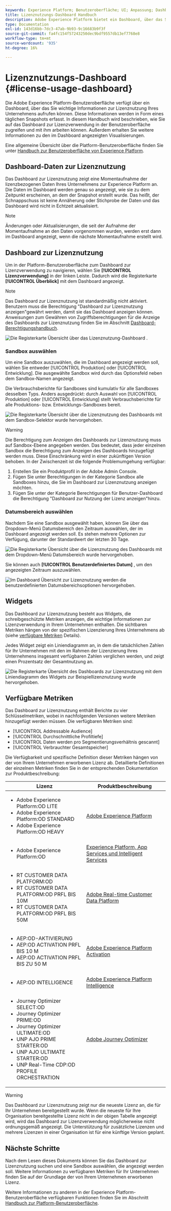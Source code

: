 ```yaml
---
keywords: Experience Platform; Benutzeroberfläche; UI; Anpassung; Dashboard zur Lizenznutzung; Dashboard; Lizenznutzung; Berechtigung; Verbrauch
title: Lizenznutzungs-Dashboard Handbuch
description: Adobe Experience Platform bietet ein Dashboard, über das Sie wichtige Informationen zur Lizenzverwendung in Ihrem Unternehmen anzeigen können.
type: Documentation
exl-id: 143d16bb-7dc3-47ab-9b93-9c16683b9f3f
source-git-commit: fa4fc154f57243250dec9bdf9557db13ef7768e8
workflow-type: tm+mt
source-wordcount: '935'
ht-degree: 16%

---
```


# Lizenznutzungs-Dashboard {#license-usage-dashboard}

Die Adobe Experience Platform-Benutzeroberfläche verfügt über ein Dashboard, über das Sie wichtige Informationen zur Lizenznutzung Ihres Unternehmens aufrufen können. Diese Informationen werden in Form eines täglichen Snapshots erfasst. In diesem Handbuch wird beschrieben, wie Sie auf das Dashboard zur Lizenzverwendung in der Benutzeroberfläche zugreifen und mit ihm arbeiten können. Außerdem erhalten Sie weitere Informationen zu den im Dashboard angezeigten Visualisierungen.

Eine allgemeine Übersicht über die Platform-Benutzeroberfläche finden Sie unter [Handbuch zur Benutzeroberfläche von Experience Platform](../../landing/ui-guide.md).

## Dashboard-Daten zur Lizenznutzung

Das Dashboard zur Lizenznutzung zeigt eine Momentaufnahme der lizenzbezogenen Daten Ihres Unternehmens zur Experience Platform an. Die Daten im Dashboard werden genau so angezeigt, wie sie zu dem Zeitpunkt erscheinen, an dem der Snapshot erstellt wurde. Das heißt, der Schnappschuss ist keine Annäherung oder Stichprobe der Daten und das Dashboard wird nicht in Echtzeit aktualisiert.

>[!NOTE]
>
>Änderungen oder Aktualisierungen, die seit der Aufnahme der Momentaufnahme an den Daten vorgenommen wurden, werden erst dann im Dashboard angezeigt, wenn die nächste Momentaufnahme erstellt wird.

## Dashboard zur Lizenznutzung

Um in der Platform-Benutzeroberfläche zum Dashboard zur Lizenzverwendung zu navigieren, wählen Sie **[!UICONTROL Lizenzverwendung]** in der linken Leiste. Dadurch wird die Registerkarte **[!UICONTROL Überblick]** mit dem Dashboard angezeigt.

>[!NOTE]
>
>Das Dashboard zur Lizenznutzung ist standardmäßig nicht aktiviert. Benutzern muss die Berechtigung &quot;Dashboard zur Lizenznutzung anzeigen&quot;gewährt werden, damit sie das Dashboard anzeigen können. Anweisungen zum Gewähren von Zugriffsberechtigungen für die Anzeige des Dashboards zur Lizenznutzung finden Sie im Abschnitt [Dashboard-Berechtigungshandbuch](../permissions.md).

![Die Registerkarte Übersicht über das Lizenznutzung-Dashboard .](../images/license-usage/dashboard-overview.png)

### Sandbox auswählen

Um eine Sandbox auszuwählen, die im Dashboard angezeigt werden soll, wählen Sie entweder [!UICONTROL Produktion] oder [!UICONTROL Entwicklung]. Die ausgewählte Sandbox wird durch das Optionsfeld neben dem Sandbox-Namen angezeigt.

Die Verbrauchsberichte für Sandboxes sind kumulativ für alle Sandboxes desselben Typs. Anders ausgedrückt: durch Auswahl von [!UICONTROL Produktion] oder [!UICONTROL Entwicklung] stellt Verbrauchsberichte für alle Produktions- bzw. Entwicklungs-Sandboxes bereit.

![Die Registerkarte Übersicht über die Lizenznutzung des Dashboards mit dem Sandbox-Selektor wurde hervorgehoben.](../images/license-usage/select-sandbox.png)

>[!WARNING]
>
>Die Berechtigung zum Anzeigen des Dashboards zur Lizenznutzung muss auf Sandbox-Ebene angegeben werden. Das bedeutet, dass jeder einzelnen Sandbox die Berechtigung zum Anzeigen des Dashboards hinzugefügt werden muss. Diese Einschränkung wird in einer zukünftigen Version behoben. In der Zwischenzeit ist die folgende Problemumgehung verfügbar:
>
>1. Erstellen Sie ein Produktprofil in der Adobe Admin Console.
>2. Fügen Sie unter Berechtigungen in der Kategorie Sandbox alle Sandboxes hinzu, die Sie im Dashboard zur Lizenznutzung anzeigen möchten.
>3. Fügen Sie unter der Kategorie Berechtigungen für Benutzer-Dashboard die Berechtigung &quot;Dashboard zur Nutzung der Lizenz anzeigen&quot;hinzu.


### Datumsbereich auswählen

Nachdem Sie eine Sandbox ausgewählt haben, können Sie über das Dropdown-Menü Datumsbereich den Zeitraum auswählen, der im Dashboard angezeigt werden soll. Es stehen mehrere Optionen zur Verfügung, darunter der Standardwert der letzten 30 Tage.

![Die Registerkarte Übersicht über die Lizenznutzung des Dashboards mit dem Dropdown-Menü Datumsbereich wurde hervorgehoben.](../images/license-usage/select-date-range.png)

Sie können auch **[!UICONTROL Benutzerdefiniertes Datum]** , um den angezeigten Zeitraum auszuwählen.

![Im Dashboard Übersicht zur Lizenznutzung werden die benutzerdefinierten Datumsbereichsoptionen hervorgehoben.](../images/license-usage/select-custom-date.png)

## Widgets

Das Dashboard zur Lizenznutzung besteht aus Widgets, die schreibgeschützte Metriken anzeigen, die wichtige Informationen zur Lizenzverwendung in Ihrem Unternehmen enthalten. Die sichtbaren Metriken hängen von der spezifischen Lizenzierung Ihres Unternehmens ab (siehe [verfügbare Metriken](#available-metrics) Details).

Jedes Widget zeigt ein Liniendiagramm an, in dem die tatsächlichen Zahlen für Ihr Unternehmen mit den im Rahmen der Lizenzierung Ihres Unternehmens insgesamt verfügbaren Zahlen verglichen werden, und zeigt einen Prozentsatz der Gesamtnutzung an.

![Die Registerkarte Übersicht des Dashboards zur Lizenznutzung mit dem Liniendiagramm des Widgets zur Beispiellizenznutzung wurde hervorgehoben.](../images/license-usage/widgets.png)

## Verfügbare Metriken

Das Dashboard zur Lizenznutzung enthält Berichte zu vier Schlüsselmetriken, wobei in nachfolgenden Versionen weitere Metriken hinzugefügt werden müssen. Die verfügbaren Metriken sind:

* [!UICONTROL Addressable Audience]
* [!UICONTROL Durchschnittliche Profiltiefe]
* [!UICONTROL Daten werden pro Segmentierungsverhältnis gescannt]
* [!UICONTROL Verbrauchter Gesamtspeicher]

Die Verfügbarkeit und spezifische Definition dieser Metriken hängen von der von Ihrem Unternehmen erworbenen Lizenz ab. Detaillierte Definitionen der einzelnen Metriken finden Sie in der entsprechenden Dokumentation zur Produktbeschreibung:

| Lizenz | Produktbeschreibung |
|---|---|
| <ul><li>Adobe Experience Platform:OD LITE</li><li>Adobe Experience Platform:OD STANDARD</li><li>Adobe Experience Platform:OD HEAVY</li></ul> | [Adobe Experience Platform](https://helpx.adobe.com/legal/product-descriptions/adobe-experience-platform.html) |
| <ul><li>Adobe Experience Platform:OD</li></ul> | [Experience Platform, App Services und Intelligent Services](https://helpx.adobe.com/legal/product-descriptions/exp-platform-app-svcs.html) |
| <ul><li>RT CUSTOMER DATA PLATFORM:OD</li><li>RT CUSTOMER DATA PLATFORM:OD PRFL BIS 10M</li><li>RT CUSTOMER DATA PLATFORM:OD PRFL BIS 50M</li></ul> | [Adobe Real-time Customer Data Platform](https://helpx.adobe.com/de/legal/product-descriptions/real-time-customer-data-platform.html) |
| <ul><li>AEP:OD-AKTIVIERUNG</li><li>AEP:OD ACTIVATION PRFL BIS 10 M</li><li>AEP:OD ACTIVATION PRFL BIS ZU 50 M</li></ul> | [Adobe Experience Platform Activation](https://helpx.adobe.com/de/legal/product-descriptions/adobe-experience-platform0.html) |
| <ul><li>AEP:OD INTELLIGENCE</li></ul> | [Adobe Experience Platform Intelligence](https://helpx.adobe.com/legal/product-descriptions/adobe-experience-platform-intelligence---product-description.html) |
| <ul><li>Journey Optimizer SELECT:OD</li><li>Journey Optimizer PRIME:OD</li><li>Journey Optimizer ULTIMATE:OD</li><li>UNP AJO PRIME STARTER:OD</li><li>UNP AJO ULTIMATE STARTER:OD</li><li>UNP Real-Time CDP:OD PROFILE ORCHESTRATION</li></ul> | [Adobe Journey Optimizer](https://helpx.adobe.com/de/legal/product-descriptions/adobe-journey-optimizer.html) |

>[!WARNING]
>
>Das Dashboard zur Lizenznutzung zeigt nur die neueste Lizenz an, die für Ihr Unternehmen bereitgestellt wurde. Wenn die neueste für Ihre Organisation bereitgestellte Lizenz nicht in der obigen Tabelle angezeigt wird, wird das Dashboard zur Lizenzverwendung möglicherweise nicht ordnungsgemäß angezeigt. Die Unterstützung für zusätzliche Lizenzen und mehrere Lizenzen in einer Organisation ist für eine künftige Version geplant.

## Nächste Schritte

Nach dem Lesen dieses Dokuments können Sie das Dashboard zur Lizenznutzung suchen und eine Sandbox auswählen, die angezeigt werden soll. Weitere Informationen zu verfügbaren Metriken für Ihr Unternehmen finden Sie auf der Grundlage der von Ihrem Unternehmen erworbenen Lizenz.

Weitere Informationen zu anderen in der Experience Platform-Benutzeroberfläche verfügbaren Funktionen finden Sie im Abschnitt [Handbuch zur Platform-Benutzeroberfläche](../../landing/ui-guide.md).
